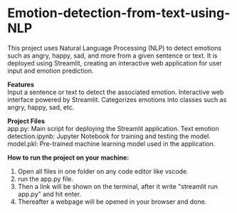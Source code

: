 # Emotion-detection-from-text-using-NLP
This project uses Natural Language Processing (NLP) to detect emotions such as angry, happy, sad, and more from a given sentence or text. It is deployed using Streamlit, creating an interactive web application for user input and emotion prediction.

__Features__<br>
Input a sentence or text to detect the associated emotion.
Interactive web interface powered by Streamlit.
Categorizes emotions into classes such as angry, happy, sad, etc.

__Project Files__<br>
app.py: Main script for deploying the Streamlit application.
Text emotion detection.ipynb: Jupyter Notebook for training and testing the model.
model.pkl: Pre-trained machine learning model used in the application.

__How to run the project on your machine:__<br>
1) Open all files in one folder on any code editor like vscode.
2) run the app.py file.
3) Then a link will be shown on the terminal, after it write "streamlit run app.py" and hit enter.
4) Thereafter a webpage will be opened in your browser and done.
